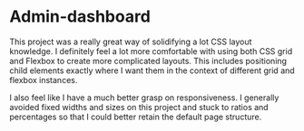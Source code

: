 # Admin-dashboard

This project was a really great way of solidifying a lot CSS layout knowledge. I definitely feel a lot more comfortable with using both CSS grid and Flexbox to create more complicated layouts. This includes positioning child elements exactly where I want them in the context of different grid and flexbox instances. 

I also feel like I have a much better grasp on responsiveness. I generally avoided fixed widths and sizes on this project and stuck to ratios and percentages so that I could better retain the default page structure.
